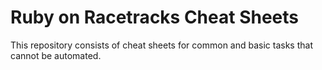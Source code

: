 # Ruby on Racetracks Cheat Sheets

This repository consists of cheat sheets for common and basic tasks that cannot be automated.
